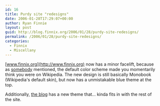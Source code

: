```yaml
---
id: 16
title: Purdy site "redesigns"
date: 2006-01-28T17:29:07+00:00
author: Ryan Finnie
layout: post
guid: http://blog.finnix.org/2006/01/28/purdy-site-redesigns/
permalink: /2006/01/28/purdy-site-redesigns/
categories:
  - Finnix
  - Miscellany
---
```

[www.finnix.org](http://www.finnix.org) now has a minor facelift, because as [somebody](http://sneakums.livejournal.com/) mentioned, the default color scheme made you momentarily think you were on Wikipedia. The new design is still basically Monobook (Wikipedia's default skin), but now has a unmistakable blue theme at the top.

Additionally, [the blog](http://www.finnix.org/blog/) has a new theme that... kinda fits in with the rest of the site.

